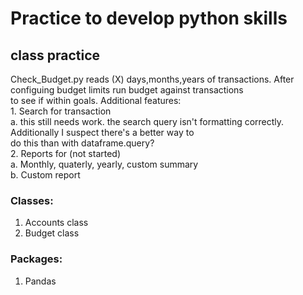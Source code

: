 # Practice to develop python skills

## class practice
  Check_Budget.py reads (X) days,months,years of transactions. After configuing budget limits run budget against transactions <br/>
  to see if within goals. Additional features: <br/>
    1. Search for transaction <br/>
       a. this still needs work. the search query isn't formatting correctly. Additionally I suspect there's a better way to <br/>
          do this than with dataframe.query? <br/>
    2. Reports for (not started) <br/>
       a. Monthly, quaterly, yearly, custom summary <br/>
       b. Custom report <br/>
  ### Classes:
  1. Accounts class
  2. Budget class
  
  ### Packages:
  1. Pandas
